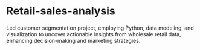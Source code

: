 # Retail-sales-analysis
Led customer segmentation project, employing Python, data modeling, and visualization to uncover actionable insights from wholesale retail data, enhancing decision-making and marketing strategies.
